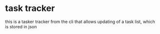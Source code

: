 # task tracker
this is a tasker tracker from the cli that allows updating of a task list, which is stored in json
